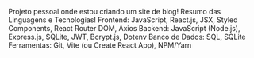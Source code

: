 Projeto pessoal onde estou criando um site de blog!
Resumo das Linguagens e Tecnologias!
Frontend:	JavaScript, React.js, JSX, Styled Components, React Router DOM, Axios
Backend:	JavaScript (Node.js), Express.js, SQLite, JWT, Bcrypt.js, Dotenv
Banco de Dados:	SQL, SQLite
Ferramentas:	Git, Vite (ou Create React App), NPM/Yarn
